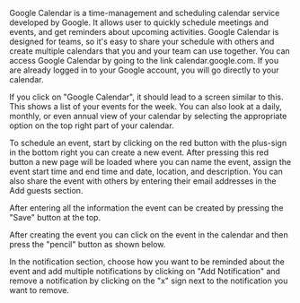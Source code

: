 Google Calendar is a time-management and scheduling calendar service developed by Google. It allows user to quickly schedule meetings and events, and get reminders about upcoming activities. Google Calendar is designed for teams, so it's easy to share your schedule with others and create multiple calendars that you and your team can use together. You can access Google Calendar by going to the link calendar.google.com. If you are already logged in to your Google account, you will go directly to your calendar.

If you click on "Google Calendar", it should lead to a screen similar to this. This shows a list of your events for the week. You can also look at a daily, monthly, or even annual view of your calendar by selecting the appropriate option on the top right part of your calendar.

To schedule an event, start by clicking on the red button with the plus-sign in the bottom right you can create a new event. After pressing this red button a new page will be loaded where you can name the event, assign the event start time and end time and date, location, and description. You can also share the event with others by entering their email addresses in the Add guests section.

After entering all the information the event can be created by pressing the "Save" button at the top.

After creating the event you can click on the event in the calendar and then press the "pencil" button as shown below.

In the notification section, choose how you want to be reminded about the event and add multiple notifications by clicking on "Add Notification" and remove a notification by clicking on the "x" sign next to the notification you want to remove.